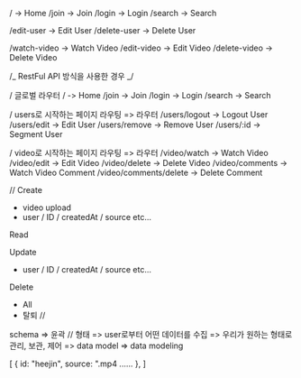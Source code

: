 / -> Home
/join -> Join
/login -> Login
/search -> Search

/edit-user -> Edit User
/delete-user -> Delete User

/watch-video -> Watch Video
/edit-video -> Edit Video
/delete-video -> Delete Video

/_ RestFul API 방식을 사용한 경우 _/

/ 글로벌 라우터
/ -> Home
/join -> Join
/login -> Login
/search -> Search

/ users로 시작하는 페이지 라우팅 => 라우터
/users/logout -> Logout User
/users/edit -> Edit User
/users/remove -> Remove User
/users/:id -> Segment User

/ video로 시작하는 페이지 라우팅 => 라우터
/video/watch -> Watch Video
/video/edit -> Edit Video
/video/delete -> Delete Video
/video/comments -> Watch Video Comment
/video/comments/delete -> Delete Comment

//
Create

- video upload
- user / ID / createdAt / source etc...

Read

Update

- user / ID / createdAt / source etc...

Delete

- All
- 탈퇴 //

schema => 윤곽 // 형태
=> user로부터 어떤 데이터를 수집 => 우리가 원하는 형태로 관리, 보관, 제어
=> data model => data modeling

[
{
id: "heejin",
source: ".mp4
......
},
]

